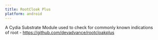 ```yaml
---
title: RootCloak Plus
platform: android
---
```


A Cydia Substrate Module used to check for commonly known indications of root - <https://github.com/devadvance/rootcloakplus>